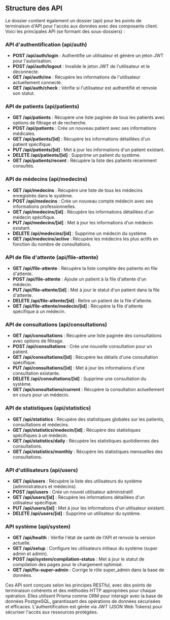 ## Structure des API

Le dossier contient également un dossier (api) pour les points de terminaison d'API pour l'accès aux données avec des composants client. Voici les principales API (se formant des sous-dossiers) :

### API d'authentification (api/auth)
- **POST /api/auth/login** : Authentifie un utilisateur et génère un jeton JWT pour l'autorisation.
- **POST /api/auth/logout** : Invalide le jeton JWT de l'utilisateur et le déconnecte.
- **GET /api/auth/me** : Récupère les informations de l'utilisateur actuellement connecté.
- **GET /api/auth/check** : Vérifie si l'utilisateur est authentifié et renvoie son statut.

### API de patients (api/patients)
- **GET /api/patients** : Récupère une liste paginée de tous les patients avec options de filtrage et de recherche.
- **POST /api/patients** : Crée un nouveau patient avec ses informations médicales.
- **GET /api/patients/[id]** : Récupère les informations détaillées d'un patient spécifique.
- **PUT /api/patients/[id]** : Met à jour les informations d'un patient existant.
- **DELETE /api/patients/[id]** : Supprime un patient du système.
- **GET /api/patients/recent** : Récupère la liste des patients récemment consultés.

### API de médecins (api/medecins)
- **GET /api/medecins** : Récupère une liste de tous les médecins enregistrés dans le système.
- **POST /api/medecins** : Crée un nouveau compte médecin avec ses informations professionnelles.
- **GET /api/medecins/[id]** : Récupère les informations détaillées d'un médecin spécifique.
- **PUT /api/medecins/[id]** : Met à jour les informations d'un médecin existant.
- **DELETE /api/medecins/[id]** : Supprime un médecin du système.
- **GET /api/medecins/active** : Récupère les médecins les plus actifs en fonction du nombre de consultations.

### API de file d'attente (api/file-attente)
- **GET /api/file-attente** : Récupère la liste complète des patients en file d'attente.
- **POST /api/file-attente** : Ajoute un patient à la file d'attente d'un médecin.
- **PUT /api/file-attente/[id]** : Met à jour le statut d'un patient dans la file d'attente.
- **DELETE /api/file-attente/[id]** : Retire un patient de la file d'attente.
- **GET /api/file-attente/medecin/[id]** : Récupère la file d'attente spécifique à un médecin.

### API de consultations (api/consultations)
- **GET /api/consultations** : Récupère une liste paginée des consultations avec options de filtrage.
- **POST /api/consultations** : Crée une nouvelle consultation pour un patient.
- **GET /api/consultations/[id]** : Récupère les détails d'une consultation spécifique.
- **PUT /api/consultations/[id]** : Met à jour les informations d'une consultation existante.
- **DELETE /api/consultations/[id]** : Supprime une consultation du système.
- **GET /api/consultations/current** : Récupère la consultation actuellement en cours pour un médecin.

### API de statistiques (api/statistics)
- **GET /api/statistics** : Récupère des statistiques globales sur les patients, consultations et médecins.
- **GET /api/statistics/medecin/[id]** : Récupère des statistiques spécifiques à un médecin.
- **GET /api/statistics/daily** : Récupère les statistiques quotidiennes des consultations.
- **GET /api/statistics/monthly** : Récupère les statistiques mensuelles des consultations.

### API d'utilisateurs (api/users)
- **GET /api/users** : Récupère la liste des utilisateurs du système (administrateurs et médecins).
- **POST /api/users** : Crée un nouvel utilisateur administratif.
- **GET /api/users/[id]** : Récupère les informations détaillées d'un utilisateur spécifique.
- **PUT /api/users/[id]** : Met à jour les informations d'un utilisateur existant.
- **DELETE /api/users/[id]** : Supprime un utilisateur du système.

### API système (api/system)
- **GET /api/health** : Vérifie l'état de santé de l'API et renvoie la version actuelle.
- **GET /api/setup** : Configure les utilisateurs initiaux du système (super admin et admin).
- **POST /api/system/compilation-status** : Met à jour le statut de compilation des pages pour le chargement optimisé.
- **GET /api/fix-super-admin** : Corrige le rôle super_admin dans la base de données.

Ces API sont conçues selon les principes RESTful, avec des points de terminaison cohérents et des méthodes HTTP appropriées pour chaque opération. Elles utilisent Prisma comme ORM pour interagir avec la base de données PostgreSQL, garantissant des opérations de données sécurisées et efficaces. L'authentification est gérée via JWT (JSON Web Tokens) pour sécuriser l'accès aux ressources protégées.

